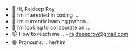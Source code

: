 - 👋 Hi, Rajdeep Roy
- 👀 I’m interested in coding ...
- 🌱 I’m currently learning python...
- 💞️ I’m looking to collaborate on ...
- 📫 How to reach me ...- rajdeeeproy@gmail.com
- 😄 Pronouns: ...he/him 

<!---
Rajdeep933/Rajdeep933 is a ✨ special ✨ repository because its `README.md` (this file) appears on your GitHub profile.
You can click the Preview link to take a look at your changes.
--->
